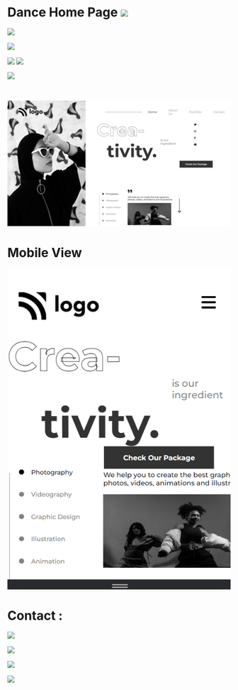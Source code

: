 # Dance Home Page ![](https://img.shields.io/badge/HTML%20%26%20CSS-Dance%20Landing%20Home%20Page-blue)

![](https://img.shields.io/badge/TakeOut-Positions%20-green)

![](https://img.shields.io/badge/Time%20Required-5.30%20hours-blue)

[![](https://img.shields.io/badge/Live-Link-blue)](https://product-design-landingpage-abhishekaslk.netlify.app/)
[![](https://img.shields.io/badge/Source-Code-blue)](https://github.com/AbhishekASLK/14-DanceHomePage)

![](https://img.shields.io/badge/Preview-%E2%9D%A4-blue)

<br>

![Result](./DesktopView.png)

# Mobile View

![](./MobileView.png)

# Contact :

[![](https://img.shields.io/badge/Instagram-Follow-blue)](https://www.instagram.com/abhishekaslk/)

[![](https://img.shields.io/badge/Twitter-Follow-yellowgreen)](https://twitter.com/AbhishekASLK)

[![](https://img.shields.io/badge/GitHub-Follow-lightgrey)](https://github.com/AbhishekASLK)

[![](https://img.shields.io/badge/Linkdin-Follow-blue)](https://img.shields.io/badge/Linkdin-Follow-blue)

